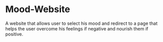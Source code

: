 # Mood-Website
A website that allows user to select his mood and redirect to a page that helps the user overcome his feelings if negative and nourish them if positive.
